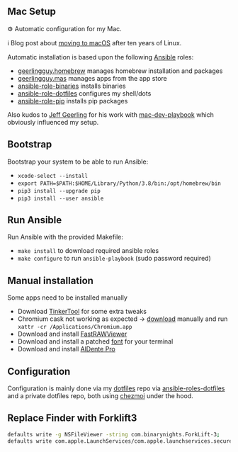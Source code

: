 ## Mac Setup

⚙️ Automatic configuration for my Mac.

ℹ️ Blog post about [moving to macOS](https://rootknecht.net/blog/moving-to-macOS/) after ten years of Linux.

Automatic installation is based upon the following [Ansible](https://www.ansible.com/) roles:

- [geerlingguy.homebrew](https://github.com/geerlingguy/ansible-collection-mac/tree/master/roles/homebrew) manages homebrew installation and packages
- [geerlingguy.mas](https://github.com/geerlingguy/ansible-collection-mac/tree/master/roles/mas) manages apps from the app store
- [ansible-role-binaries](https://github.com/Allaman/ansible-role-binaries) installs binaries
- [ansible-role-dotfiles](https://github.com/Allaman/ansible-role-dotfiles) configures my shell/dots
- [ansible-role-pip](https://github.com/Allaman/ansible-role-pip) installs pip packages

Also kudos to [Jeff Geerling](https://www.jeffgeerling.com/) for his work with [mac-dev-playbook](https://github.com/geerlingguy/mac-dev-playbook) which obviously influenced my setup.

## Bootstrap

Bootstrap your system to be able to run Ansible:

- `xcode-select --install`
- `export PATH=$PATH:$HOME/Library/Python/3.8/bin:/opt/homebrew/bin`
- `pip3 install --upgrade pip`
- `pip3 install --user ansible`

## Run Ansible

Run Ansible with the provided Makefile:

- `make install` to download required ansible roles
- `make configure` to run `ansible-playbook` (sudo password required)

## Manual installation

Some apps need to be installed manually

- Download [TinkerTool](https://www.bresink.biz/download2.php?ln=1&dl=TinkerTool&MBSKey=2b2ed27cad1c358503aac7223b8d345f) for some extra tweaks
- Chromium cask not working as expected -> [download](https://download-chromium.appspot.com/?platform=Mac_Arm&type=snapshots) manually and run `xattr -cr /Applications/Chromium.app`
- Download and install [FastRAWViewer](https://www.fastrawviewer.com/)
- Download and install a patched [font](https://github.com/shaunsingh/SFMono-Nerd-Font-Ligaturized) for your terminal
- Download and install [AlDente Pro](https://apphousekitchen.com/)

## Configuration

Configuration is mainly done via my [dotfiles](https://github.com/Allaman/dots) repo via [ansible-roles-dotfiles](https://github.com/Allaman/ansible-role-dotfiles) and a private dotfiles repo, both using [chezmoi](https://www.chezmoi.io/) under the hood.

## Replace Finder with Forklift3

```sh
defaults write -g NSFileViewer -string com.binarynights.ForkLift-3;
defaults write com.apple.LaunchServices/com.apple.launchservices.secure LSHandlers -array-add '{LSHandlerContentType="public.folder";LSHandlerRoleAll="com.binarynights.ForkLift-3";}'
```
